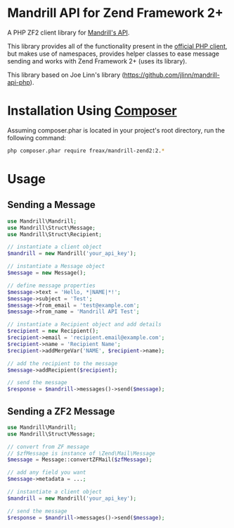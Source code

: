 Mandrill API for Zend Framework 2+
================

A PHP ZF2 client library for [Mandrill's API](https://mandrillapp.com/api/docs/).

This library provides all of the functionality present in the [official PHP client](https://bitbucket.org/mailchimp/mandrill-api-php/), but makes use of namespaces, provides helper classes to ease message sending and works with Zend Framework 2+ (uses its library).

This library based on Joe Linn's library (https://github.com/jlinn/mandrill-api-php).

Installation Using [Composer](http://getcomposer.org/)
======================================================

Assuming composer.phar is located in your project's root directory, run the following command:

```bash
php composer.phar require freax/mandrill-zend2:2.*
```

Usage
=====
Sending a Message
-----------------

```php
use Mandrill\Mandrill;
use Mandrill\Struct\Message;
use Mandrill\Struct\Recipient;

// instantiate a client object
$mandrill = new Mandrill('your_api_key');

// instantiate a Message object
$message = new Message();

// define message properties
$message->text = 'Hello, *|NAME|*!';
$message->subject = 'Test';
$message->from_email = 'test@example.com';
$message->from_name = 'Mandrill API Test';

// instantiate a Recipient object and add details
$recipient = new Recipient();
$recipient->email = 'recipient.email@example.com';
$recipient->name = 'Recipient Name';
$recipient->addMergeVar('NAME', $recipient->name);

// add the recipient to the message
$message->addRecipient($recipient);

// send the message
$response = $mandrill->messages()->send($message);
```

Sending a ZF2 Message
-----------------

```php
use Mandrill\Mandrill;
use Mandrill\Struct\Message;

// convert from ZF message
// $zfMessage is instance of \Zend\Mail\Message
$message = Message::convertZFMail($zfMessage);

// add any field you want
$message->metadata = ...;

// instantiate a client object
$mandrill = new Mandrill('your_api_key');

// send the message
$response = $mandrill->messages()->send($message);
```
